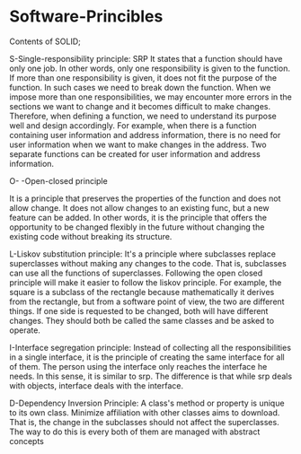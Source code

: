 # Software-Princibles

 Contents of SOLID;

 S-Single-responsibility principle: SRP
 It states that a function should have only one job. In other words, only one responsibility is given to the function. If more than one responsibility is given, it does not fit the purpose of the function. In such cases we need to break down the function. When we impose more than one responsibilities, we may encounter more errors in the sections we want to change and it becomes difficult to make changes. Therefore, when defining a function, we need to understand its purpose well and design accordingly. For example, when there is a function containing user information and address information, there is no need for user information when we want to make changes in the address. Two separate functions can be created for user information and address information.

O- -Open-closed principle

It is a principle that preserves the properties of the function and does not allow change. It does not allow changes to an existing func, but a new feature can be added. In other words, it is the principle that offers the opportunity to be changed flexibly in the future without changing the existing code without breaking its structure.

L-Liskov substitution principle: 
 It's a principle where subclasses replace superclasses without making any changes to the code. That is, subclasses can use all the functions of superclasses. Following the open closed principle will make it easier to follow the liskov principle. For example, the square is a subclass of the rectangle because mathematically it derives from the rectangle, but from a software point of view, the two are different things. If one side is requested to be changed, both will have different changes. They should both be called the same classes and be asked to operate. 

I-Interface segregation principle: 
Instead of collecting all the responsibilities in a single interface, it is the principle of creating the same interface for all of them. The person using the interface only reaches the interface he needs. In this sense, it is similar to srp. The difference is that while srp deals with objects, interface deals with the interface. 

D-Dependency Inversion Principle: 
A class's method or property is unique to its own class. Minimize affiliation with other classes aims to download. That is, the change in the subclasses should not affect the superclasses. The way to do this is every both of them are managed with abstract concepts
